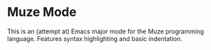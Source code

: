 # Muze Mode

This is an (attempt at) Emacs major mode for the Muze programming language. 
Features syntax highlighting and basic indentation.
